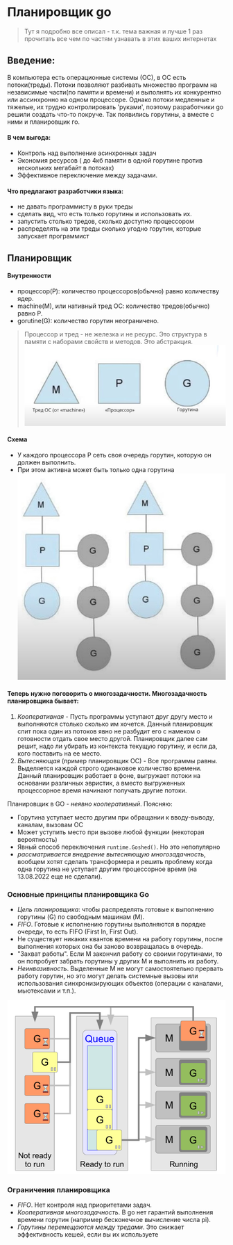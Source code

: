# Планировщик go
> Тут я подробно все описал - т.к. тема важная и лучше 1 раз прочитать все чем по частям узнавать в этих ваших интернетах

## Введение:
В компьютера есть операционные системы (ОС), в ОС есть потоки(треды). Потоки позволяют разбивать множество программ на независимые части(по памяти и времени) и выполнять их конкурентно или ассинхронно на одном процессоре.
Однако потоки медленные и тяжелые, их трудно контролировать 'руками', поэтому разработчики go решили создать что-то покруче.
Так появились горутины, а вместе с ними и планировщик го.
#### В чем выгода:
- Контроль над выполнение асинхронных задач
- Экономия ресурсов ( до 4кб памяти в одной горутине против нескольких мегабайт в потоках)
- Эффективное переключение между задачами.

#### Что предлагают разработчики языка:
- не давать программисту в руки треды
- сделать вид, что есть только горутины и использовать их.
- запустить столько тредов, сколько доступно процессором
- распределять на эти треды сколько угодно горутин, которые запускает программист

## Планировщик

#### Внутренности
- процессор(P): количество процессоров(обычно) равно количеству ядер.
- machine(M), или нативный тред ОС: количество тредов(обычно) равно P.
- gorutine(G): количество горутин неограничено.
> Процессор и тред - не железка и не ресурс. Это структура в памяти с наборами свойств и методов. Это абстракция.
![img_s.jpg](img_s.jpg)

#### Схема
- У каждого процессора P сеть своя очередь горутин, которую он должен выполнить.
- При этом активна может быть только одна горутина
![shed.jpg](shed.jpg)

#### Теперь нужно поговорить о многозадачности. Многозадачность планировщика бывает:
1. _Кооперативная_ - Пусть программы уступают друг другу место и выполняются столько сколько им хочется. Данный планировщик спит пока один из потоков явно не разбудит его с намеком о готовности отдать свое место другой. Планировщик далее сам решит, надо ли убирать из контекста текущую горутину, и если да, кого поставить на ее место.
2. _Вытесняющая_ (пример планировщик ОС) - Все программы равны. Выделяется каждой строго одинаковое количество времени. Данный планировщик работает в фоне, выгружает потоки на основании различных эвристик, а вместо выгруженных процессорное время начинают получать другие потоки.

Планировщик в GO - *неявно кооперативный*. Поясняю:
- Горутина уступает место другим при обращании к вводу-выводу, каналам, вызовам ОС
- Может уступить место при вызове любой функции (некоторая вероятность)
- Явный способ переключения `runtime.Goshed()`. Но это непопулярно
- _рассматривается внедрение вытесняющую многозадачность_, вообщем хотят сделать трансформера и решить проблему когда одна горутина не уступает другим процессорное время (на 13.08.2022 еще не сделали).

### Основные принципы планировщика Go
- *Цель планировщика*: чтобы распределять готовые к выполнению горутины (G) по свободным машинам (M).
- *FIFO*. Готовые к исполнению горутины выполняются в порядке очереди, то есть FIFO (First In, First Out).
- Не существует никаких квантов времени на работу горутины, после выполнения которых она бы заново возвращалась в очередь.
- "Захват работы". Если M закончил работу со своими горутинами, то он попробует забрать горутины у других M и выполнить их работу.
- *Неинвазивность*. Выделенные M не могут самостоятельно прервать работу горутин, но это могут делать системные вызовы или использования синхронизирующих объектов (операции с каналами, мьютексами и т.п.).

![img.png](img.png)

### Ограничения планировщика
- *FIFO*. Нет контроля над приоритетами задач.
- *Кооперативная многозадачность*. В go нет гарантий выполнения времени горутин (например бесконечное вычисление числа pi).
- *Горутины перемещаются между тредами*. Это снижает эффективность кешей, если вы их используете

